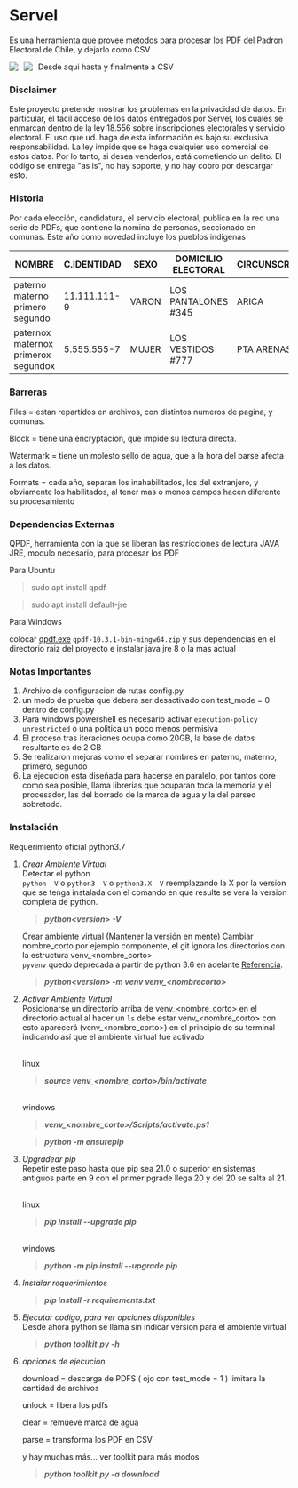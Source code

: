 # Servel
Es una herramienta que provee metodos para procesar los PDF del Padron Electoral de Chile, y dejarlo como CSV

Desde aqui
<img src="https://raw.githubusercontent.com/DiegoIdeas/Servel/main/Raw.PNG" style="float: left; margin-right: 10px;" />
hasta 
<img src="https://raw.githubusercontent.com/DiegoIdeas/Servel/main/Cleaned.PNG" style="float: left; margin-right: 10px;" />
y finalmente a CSV

### Disclaimer

Este proyecto pretende mostrar los problemas en la privacidad de datos. En particular, el fácil acceso de los datos entregados por Servel, los cuales se enmarcan dentro de la ley 18.556 sobre inscripciones electorales y servicio electoral. El uso que ud. haga de esta información es bajo su exclusiva responsabilidad. La ley impide que se haga cualquier uso comercial de estos datos. Por lo tanto, si desea venderlos, está cometiendo un delito. El código se entrega "as is", no hay soporte, y no hay cobro por descargar esto.

### Historia

Por cada elección, candidatura, el servicio electoral, publica en la red una serie de PDFs, que contiene la nomina
de personas, seccionado en comunas.
Este año como novedad incluye los pueblos indigenas

| NOMBRE                              | C.IDENTIDAD  | SEXO  | DOMICILIO ELECTORAL | CIRCUNSCRIPCIÓN | MESA | PUEBLO INDÍGENA |
|-------------------------------------|--------------|-------|---------------------|-----------------|------|-----------------|
| paterno materno primero segundo     | 11.111.111-9 | VARON | LOS PANTALONES #345 | ARICA           | 33V  | AIMARA          |
| paternox maternox primerox segundox | 5.555.555-7  | MUJER | LOS VESTIDOS #777   | PTA ARENAS      | 5    |                 |


### Barreras

Files = estan repartidos en archivos, con distintos numeros de pagina, y comunas.

Block = tiene una encryptacion, que impide su lectura directa.

Watermark = tiene un molesto sello de agua, que a la hora del parse afecta a los datos.

Formats = cada año, separan los inahabilitados, los del extranjero, y obviamente los habilitados, al tener mas o menos campos hacen diferente su procesamiento

### Dependencias Externas

QPDF, herramienta con la que se liberan las restricciones de lectura
JAVA JRE, modulo necesario, para procesar los PDF 

Para Ubuntu

> sudo apt install qpdf

> sudo apt install default-jre

Para Windows

colocar [qpdf.exe](https://github.com/qpdf/qpdf/releases) `qpdf-10.3.1-bin-mingw64.zip` y sus dependencias en el directorio raiz del proyecto
e instalar java jre 8 o la mas actual 

### Notas Importantes

1. Archivo de configuracion de rutas config.py
2. un modo de prueba que debera ser desactivado con test_mode = 0 dentro de config.py
3. Para windows powershell es necesario activar `execution-policy unrestricted` o una politica un poco menos permisiva
4. El proceso tras iteraciones ocupa como 20GB, la base de datos resultante es de 2 GB
5. Se realizaron mejoras como el separar nombres en paterno, materno, primero, segundo
6. La ejecucion esta diseñada para hacerse en paralelo, por tantos core como sea posible, llama librerias que ocuparan toda la memoria y el procesador, las del borrado de la marca de agua y la del parseo sobretodo.



### Instalación

Requerimiento oficial python3.7

1.  *Crear Ambiente Virtual*<br/>
    Detectar el python<br/>
    `python -V` o `python3 -V` o `python3.X -V` reemplazando la X por la version que se tenga instalada con el comando en que resulte se vera la version completa de python.<br/>
    > ***python\<version\> -V***
        
    Crear ambiente virtual (Mantener la versión en mente)
    Cambiar nombre_corto por ejemplo componente, el git ignora los directorios con la estructura venv_<nombre_corto><br/>
    `pyvenv` quedo deprecada a partir de python 3.6 en adelante [Referencia](https://docs.python.org/es/3/library/venv.html).
    > ***python\<version\> -m venv venv_\<nombrecorto\>***

2.  *Activar Ambiente Virtual*<br/>
    Posicionarse un directorio arriba de venv_<nombre_corto> en el directorio actual al hacer un `ls` debe estar venv_<nombre_corto> con esto aparecerá (venv_<nombre_corto>) en el principio de su terminal indicando así que el ambiente virtual fue activado<br/>
    
    <br/>linux<br/>
    
    > ***source venv_\<nombre_corto\>/bin/activate***<br/> 
    
    <br/>windows<br/>
    
    > ***venv_\<nombre_corto\>/Scripts/activate.ps1***<br/>
    
    > ***python -m ensurepip***
 
3.  *Upgradear pip*<br/>
    Repetir este paso hasta que pip sea 21.0 o superior en sistemas antiguos parte en 9 con el primer pgrade llega 20 y del 20 se salta al 21.
    
    <br/>linux<br/>
    
    > ***pip install --upgrade pip***<br/>
    
    <br/>windows<br/>
    
    > ***python -m pip install --upgrade pip***<br/>

4.  *Instalar requerimientos*<br/>
    
    > ***pip install -r requirements.txt***<br/>
     
5.  *Ejecutar codigo, para ver opciones disponibles*<br/>
    Desde ahora python se llama sin indicar version para el ambiente virtual
    
    > ***python toolkit.py -h***

6.  *opciones de ejecucion*<br/>

    download = descarga de PDFS ( ojo con test_mode = 1 ) limitara la cantidad de archivos<br/>
    
    unlock = libera los pdfs<br/>
    
    clear = remueve marca de agua<br/>
    
    parse = transforma los PDF en CSV<br/>
    
    y hay muchas más... ver toolkit para más modos<br/> 
    
    > ***python toolkit.py -a download***
    
